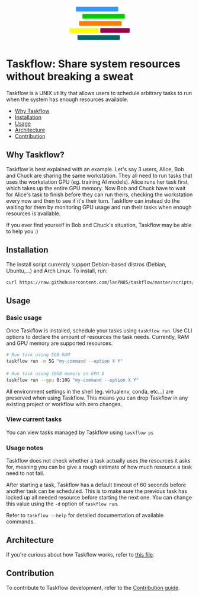 <p align="center">
    <img src="images/taskflow.png" alt="logo" height="100px"/>
</p>

# Taskflow: Share system resources without breaking a sweat
Taskflow is a UNIX utility that allows users to schedule arbitrary tasks to run when the system has enough resources available.

- [Why Taskflow](#why-taskflow)
- [Installation](#installation)
- [Usage](#usage)
- [Architecture](#architecture)
- [Contribution](#contribution)

## Why Taskflow?
Taskflow is best explained with an example. Let's say 3 users, Alice, Bob and Chuck are sharing the same workstation. They all need to run tasks that uses the workstation GPU (eg. training AI models). Alice runs her task first, which takes up the entire GPU memory. Now Bob and Chuck have to wait for Alice's task to finish before they can run theirs, checking the workstation every now and then to see if it's their turn. Taskflow can instead do the waiting for them by monitoring GPU usage and run their tasks when enough resources is available.

If you ever find yourself in Bob and Chuck's situation, Taskflow may be able to help you :)

## Installation
The install script currently support Debian-based distros (Debian, Ubuntu,...) and Arch Linux. To install, run:
```bash
curl https://raw.githubusercontent.com/lanPN85/taskflow/master/scripts/install.sh | bash
```

## Usage
### Basic usage
Once Taskflow is installed, schedule your tasks using `taskflow run`. Use CLI options to declare the amount of resources the task needs. Currently, RAM and GPU memory are supported resources.
```bash
# Run task using 5GB RAM
taskflow run -m 5G "my-command --option X Y"

# Run task using 10GB memory on GPU 0
taskflow run --gpu 0:10G "my-command --option X Y"
```

All environment settings in the shell (eg. virtualenv, conda, etc...) are preserved when using Taskflow. This means you can drop Taskflow in any existing project or workflow with zero changes.

### View current tasks
You can view tasks managed by Taskflow using `taskflow ps`

### Usage notes
Taskflow does not check whether a task actually uses the resources it asks for, meaning you can be give a rough estimate of how much resource a task need to not fail.

After starting a task, Taskflow has a default timeout of 60 seconds before another task can be scheduled. This is to make sure the previous task has locked up all needed resource before starting the next one. You can change this value using the `-d` option of `taskflow run`.

Refer to `taskflow --help` for detailed documentation of available commands.

## Architecture
If you're curious about how Taskflow works, refer to [this file](ARCHITECTURE.md).

## Contribution
To contribute to Taskflow development, refer to the [Contribution guide](CONTRIBUTING.md).
